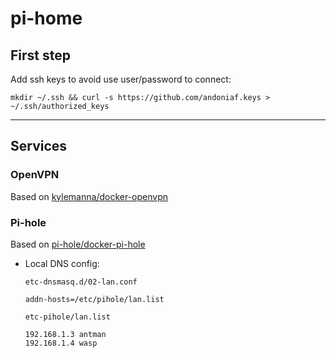 # pi-home

## First step
Add ssh keys to avoid use user/password to connect:
```
mkdir ~/.ssh && curl -s https://github.com/andoniaf.keys > ~/.ssh/authorized_keys
```


---
## Services
### OpenVPN
Based on [kylemanna/docker-openvpn](https://github.com/kylemanna/docker-openvpn)

### Pi-hole
Based on [pi-hole/docker-pi-hole](https://github.com/pi-hole/docker-pi-hole)

- Local DNS config:

    `etc-dnsmasq.d/02-lan.conf`
    ```
    addn-hosts=/etc/pihole/lan.list
    ```

    `etc-pihole/lan.list`
    ```
    192.168.1.3 antman
    192.168.1.4 wasp
    ```


